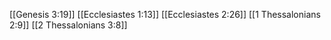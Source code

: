 [[Genesis 3:19]]
[[Ecclesiastes 1:13]]
[[Ecclesiastes 2:26]]
[[1 Thessalonians 2:9]]
[[2 Thessalonians 3:8]]
